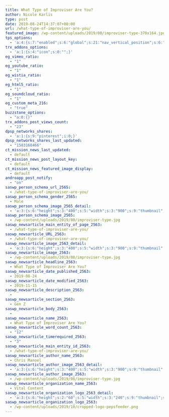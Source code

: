 ```yaml
---
title: What Type of Improviser Are You?
author: Nicole Karlis
type: post
date: 2019-08-24T14:37:07+00:00
url: /what-type-of-improviser-are-you/
featured_image: /wp-content/uploads/2019/08/improviser-type-370x164.jpg
tps_options:
  - 'a:4:{s:7:"enabled";s:6:"global";s:21:"nav_vertical_position";s:6:"global";s:23:"nav_hide_on_first_slide";b:0;s:23:"slide_loading_mechanism";s:6:"global";}'
trx_addons_options:
  - 'a:1:{s:4:"icon";s:0:"";}'
eg_vimeo_ratio:
  - "1"
eg_youtube_ratio:
  - "1"
eg_wistia_ratio:
  - "1"
eg_html5_ratio:
  - "1"
eg_soundcloud_ratio:
  - "1"
eg_custom_meta_216:
  - "true"
buzzstone_options:
  - "a:0:{}"
trx_addons_post_views_count:
  - "23"
dpsp_networks_shares:
  - 'a:1:{s:9:"pinterest";i:0;}'
dpsp_networks_shares_last_updated:
  - "1583168466"
ct_mission_news_last_updated:
  - default
ct_mission_news_post_layout_key:
  - default
ct_mission_news_featured_image_display:
  - default
androapp_post_notify:
  - "on"
saswp_person_schema_url_2565:
  - /what-type-of-improviser-are-you/
saswp_person_schema_gender_2565:
  - Male
saswp_person_schema_image_2565_detail:
  - 'a:3:{s:6:"height";s:3:"400";s:5:"width";s:3:"900";s:9:"thumbnail";s:74:"/wp-content/uploads/2019/08/improviser-type.jpg";}'
saswp_person_schema_image_2565:
  - /wp-content/uploads/2019/08/improviser-type.jpg
saswp_newsarticle_main_entity_of_page_2563:
  - /what-type-of-improviser-are-you/
saswp_newsarticle_URL_2563:
  - /what-type-of-improviser-are-you/
saswp_newsarticle_image_2563_detail:
  - 'a:3:{s:6:"height";s:3:"400";s:5:"width";s:3:"900";s:9:"thumbnail";s:74:"/wp-content/uploads/2019/08/improviser-type.jpg";}'
saswp_newsarticle_image_2563:
  - /wp-content/uploads/2019/08/improviser-type.jpg
saswp_newsarticle_headline_2563:
  - What Type of Improviser Are You?
saswp_newsarticle_date_published_2563:
  - 2019-08-24
saswp_newsarticle_date_modified_2563:
  - 2019-11-15
saswp_newsarticle_description_2563:
  -
saswp_newsarticle_section_2563:
  - Gen Z
saswp_newsarticle_body_2563:
  -
saswp_newsarticle_name_2563:
  - What Type of Improviser Are You?
saswp_newsarticle_word_count_2563:
  - "12"
saswp_newsarticle_timerequired_2563:
  - "3"
saswp_newsarticle_main_entity_id_2563:
  - /what-type-of-improviser-are-you/
saswp_newsarticle_author_name_2563:
  - Chris Manoel
saswp_newsarticle_author_image_2563_detail:
  - 'a:3:{s:6:"height";s:3:"400";s:5:"width";s:3:"900";s:9:"thumbnail";s:74:"/wp-content/uploads/2019/08/improviser-type.jpg";}'
saswp_newsarticle_author_image_2563:
  - /wp-content/uploads/2019/08/improviser-type.jpg
saswp_newsarticle_organization_name_2563:
  - Vital Content
saswp_newsarticle_organization_logo_2563_detail:
  - 'a:3:{s:6:"height";s:2:"60";s:5:"width";s:3:"240";s:9:"thumbnail";s:82:"/wp-content/uploads/2019/10/cropped-logo-pepsfeeder.png";}'
saswp_newsarticle_organization_logo_2563:
  - /wp-content/uploads/2019/10/cropped-logo-pepsfeeder.png
---
```


&nbsp;
